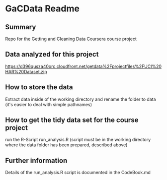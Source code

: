 # GaCData Readme

## Summary
Repo for the Getting and Cleaning Data Coursera course project

## Data analyzed for this project
https://d396qusza40orc.cloudfront.net/getdata%2Fprojectfiles%2FUCI%20HAR%20Dataset.zip

## How to store the data
Extract data inside of the working directory and rename the folder to data (it's easier to deal with simple pathnames)

## How to get the tidy data set for the course project
run the R-Script run_analysis.R (script must be in the working directory where the data folder has been prepared, described above)

## Further information
Details of the run_analysis.R script is documented in the CodeBook.md